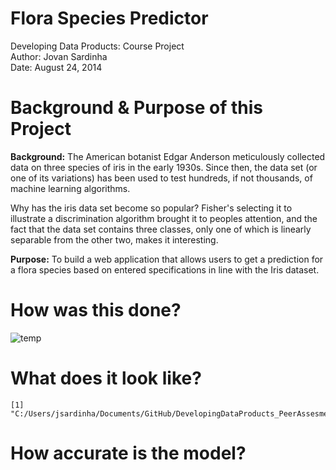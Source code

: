 Flora Species Predictor
========================================================
Developing Data Products: Course Project   
Author: Jovan Sardinha  
Date: August 24, 2014  

Background & Purpose of this Project
========================================================

**Background:**
The American botanist Edgar Anderson meticulously collected data on three species of iris in the early 1930s. Since then, the data set (or one of its variations) has been used to test hundreds, if not thousands, of machine learning algorithms.

Why has the iris data set become so popular? Fisher's selecting it to illustrate a discrimination algorithm brought it to peoples attention, and the fact that the data set contains three classes, only one of which is linearly separable from the other two, makes it interesting.


**Purpose:**
To build a web application that allows users to get a prediction for a flora species based on entered specifications in line with the Iris dataset. 

How was this done?
========================================================

![temp](ApplicationScreenshot2.png)

What does it look like?
========================================================


```
[1] "C:/Users/jsardinha/Documents/GitHub/DevelopingDataProducts_PeerAssesment/Presentation"
```


How accurate is the model?
========================================================

